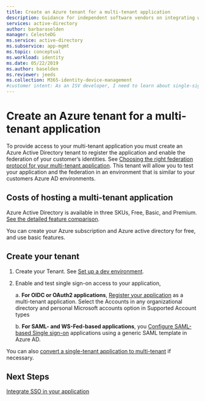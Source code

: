 ```yaml
---
title: Create an Azure tenant for a multi-tenant application
description: Guidance for independent software vendors on integrating with Azure Active Directory
services: active-directory
author: barbaraselden
manager: CelesteDG
ms.service: active-directory
ms.subservice: app-mgmt
ms.topic: conceptual
ms.workload: identity
ms.date: 05/22/2019
ms.author: baselden
ms.reviewer: jeeds
ms.collection: M365-identity-device-management
#customer intent: As an ISV developer, I need to learn about single-sign on (SSO) so I can create a multi-tenant SaaS app
---
```


# Create an Azure tenant for a multi-tenant application  

To provide access to your multi-tenant application you must create an Azure Active Directory tenant to register the application and enable the federation of your customer’s identities. See [Choosing the right federation protocol for your multi-tenant application](isv-choose-multi-tenant-federation.md). This tenant will allow you to test your application and the federation in an environment that is similar to your customers Azure AD environments.

## Costs of hosting a multi-tenant application

Azure Active Directory is available in three SKUs, Free, Basic, and Premium. [See the detailed feature comparison](https://azure.microsoft.com/pricing/details/active-directory/).

You can create your Azure subscription and Azure active directory for free, and use basic features.

## Create your tenant

1. Create your Tenant. See [Set up a dev environment](../develop/quickstart-create-new-tenant.md).

2. Enable and test single sign-on access to your application,

   a. **For OIDC or OAuth2 applications**, [Register your application](../develop/quickstart-register-app.md) as a multi-tenant application. ‎Select the Accounts in any organizational directory and personal Microsoft accounts option in Supported Account types

   b. **For SAML- and WS-Fed-based applications**, you [Configure SAML-based Single sign-on](configure-single-sign-on-non-gallery-applications.md) applications using a generic SAML template in Azure AD.

You can also [convert a single-tenant application to multi-tenant](../develop/howto-convert-app-to-be-multi-tenant.md) if necessary.

## Next Steps

[Integrate SSO in your application](isv-sso-content.md)
